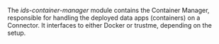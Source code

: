 The _ids-container-manager_ module contains the Container Manager, responsible for handling the deployed data apps (containers) on a Connector. It interfaces to either Docker or trustme, depending on the setup.  
